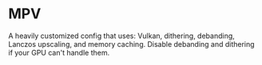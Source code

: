# MPV

A heavily customized config that uses: Vulkan, dithering, debanding, Lanczos upscaling, and memory caching. Disable debanding and dithering if your GPU can't handle them.
